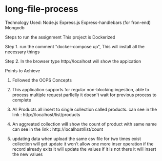 # long-file-process

Technology Used:
Node.js
Express.js
Express-handlebars (for fron-end)
Mongodb

Steps to run the assignment
This project is Dockerized 

Step 1. run the comment "docker-compose up", This will install all the necessary things

Step 2. In the browser type http://localhost will show the appication

Points to Achieve

1. Followed the OOPS Concepts

2. This application supports for regular non-blocking ingestion, able to process multiple request parllelly it doesn't wait for previous process to complete

3. All Products all insert to single collection called products. can see in the 
link : http://localhost/list/products

4. An aggreated collection will show the count of product with same name can see in the
link : http://localhost/list/count

5. updating data when upload the same csv file for two times exist collection will get update it won't allow one more inser operation if the record already exits it will update the values if it is not there it will insert the new values
